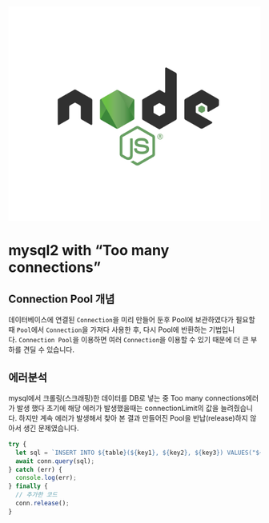 ![](/study/assets/thumbnail_node.png)

# mysql2 with “<strong>Too many connections”</strong>

## Connection Pool 개념

데이터베이스에 연결된 `Connection`을 미리 만들어 둔후 Pool에 보관하였다가 필요할 때 `Pool`에서 `Connection`을 가져다 사용한 후, 다시 Pool에 반환하는 기법입니다. `Connection Pool`을 이용하면 여러 `Connection`을 이용할 수 있기 때문에 더 큰 부하를 견딜 수 있습니다.

## 에러분석

mysql에서 크롤링(스크래핑)한 데이터를 DB로 넣는 중 Too many connections에러가 발생 했다 초기에 해당 에러가 발생했을때는 connectionLimit의 값을 늘려줬습니다. 하지만 계속 에러가 발생해서 찾아 본 결과 만들어진 Pool을 반납(release)하지 않아서 생긴 문제였습니다.

```js
try {
  let sql = `INSERT INTO ${table}(${key1}, ${key2}, ${key3}) VALUES("${value1}", "${value2}", "${value3}")`;
  await conn.query(sql);
} catch (err) {
  console.log(err);
} finally {
  // 추가한 코드
  conn.release();
}
```
